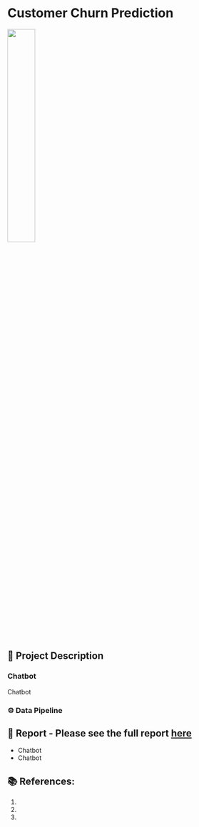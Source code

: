 # Customer Churn Prediction
<img src="https://github.com/rita-s/" width="35%">

## 📝 Project Description
### Chatbot
Chatbot

### ⚙️ Data Pipeline

## 💼 Report - Please see the full report <a href="https://github.com/rita-s/" target="_blank">here</a>

* Chatbot
* Chatbot


## 📚 References:
1. 
2. 
3. 

